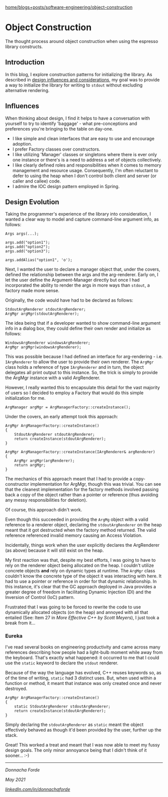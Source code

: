 [home/](../../../)[blogs+posts/](../../)[software-engineering/](../)[object-construction](./object-construction)


# Object Construction
The thought process around object construction when using the espresso library constructs. 


## Introduction

In this blog, I explore construction patterns for initializing the library. As described in [ design influences and considerations](./design-considerations.md), my goal was to provide a way to initialize the library for writing to `stdout` without excluding alternative rendering. 



## Influences

When thinking about design, I find it helps to have a conversation with yourself to try to identify 'baggage' - what pre-conceptions and preferences you're bringing to the table on day-one.  

* I like simple and clean interfaces that are easy to use and encourage adoption.  
* I prefer Factory classes over constructors.
* I like utilizing 'Manager' classes or singletons where there is ever only one instance or there's is a need to address a set of objects collectively.
* I like clearly defined roles and responsibilities when it comes to memory management and resource usage. Consequently, I'm often reluctant to defer to using the heap when I don't control both client and server (or caller and callee) code. 
* I admire the IOC design pattern employed in Spring. 




## Design Evolution

Taking the programmer's experience of the library into consideration, I wanted a clear way to model and capture command-line argument info, as follows:

	Args args(...);

	args.add("option1");
	args.add("option2");
	args.add("option3");
	
	args.addAlias("option1", 'o');


Next, I wanted the user to declare a manager object that, under the covers, defined the relationship between the args and the arg-renderer. Early on, I let the user define the Argument-Manager directly but once I had incorporated the ability to render the args in more ways than `stdout`, a factory made more sense. 

Originally, the code would have had to be declared as follows:

	StdoutArgRenderer stdoutArgRenderer;
	ArgMgr argMgr(stdoutArgRenderer);

The idea being that if a developer wanted to show command-line argument info in a dialog box, they could define their own render and initialize as follows:

	WindowsArgRenderer windowsArgRenderer;
	ArgMgr argMgr(windowsArgRenderer);


This was possible because I had defined an interface for arg-rendering - i.e. `IArgRenderer` to allow the user to provide their own renderer. The `ArgMgr` class holds a reference of type `IArgRenderer` and in turn, the object delegates all print output to this instance. So, the trick is simply to provide the ArgMgr instance with a valid ArgRenderer. 


However, I really wanted this to encapsulate this detail for the vast majority of users so I decided to employ a Factory that would do this simple initialization for me. 

	ArgManager argMgr = ArgManagerFactory::createInstance();

Under the covers, an early attempt took this approach:

	ArgMgr ArgManagerFactory::createInstance()
	{
		StdoutArgRenderer stdoutArgRenderer;
		return createInstance(stdoutArgRenderer);
	}

	ArgMgr ArgManagerFactory::createInstance(IArgRenderer& argRenderer)
	{
		ArgMgr argMgr(argRenderer);
		return argMgr;
	}
The mechanics of this approach meant that I had to provide a copy-constructor implementation for ArgMgr, though this was trivial. You can see that the cleanest implementation for the factory methods involved passing back a copy of the object rather than a pointer or reference (thus avoiding any messy responsibilities for deletion). 


Of course, this approach didn't work. 


Even though this succeeded in providing the `ArgMg` object with a valid reference to a renderer object, declaring the `stdoutArgRenderer` on the heap meant that it got destructed when the factory method returned. The valid reference referenced invalid memory causing an Access Violation. 

Incidentally, things work when the user explicitly declares the ArgRenderer (as above) because it will still exist on the heap. 

My first reaction was that, despite my best efforts, I was going to have to rely on the renderer object being allocated on the heap. I couldn't utilize concrete objects **and** rely on dynamic types at runtime. The `ArgMgr` class couldn't know the concrete type of the object it was interacting with here. It had to use a pointer or reference in order for that dynamic relationship. In this instance, it's clear that the GC approach deployed in Java provides a greater degree of freedom in facilitating Dynamic Injection (DI) and the Inversion of Control (IoC) pattern. 

Frustrated that I was going to be forced to rewrite the code to use dynamically allocated objects (on the heap) and annoyed with all that entailed (See: Item 27 in _More Effective C++ by Scott Meyers_), I just took a break from it... 
	

### Eureka

I've read several books on engineering productivity and came across many references describing how people had a light-bulb moment while away from the keyboard. That's exactly what happened: it occurred to me that I could use the `static` keyword to declare the `stdout` renderer. 

Because of the way the language has evolved, C++ reuses keywords so, as of the time of writing, `static` had 3 distinct uses. But, when used within a function or method, it meant that instance was only created once and never destroyed. 

	ArgMgr ArgManagerFactory::createInstance()
	{
		static StdoutArgRenderer stdoutArgRenderer;
		return createInstance(stdoutArgRenderer);
	}

Simply declaring the `stdoutArgRenderer` as `static` meant the object effectively behaved as though it'd been provided by the user, further up the stack. 

Great! This worked a treat and meant that I was now able to meet my fussy design goals. The only minor annoyance being that I didn't think of it sooner... :-) 

***
_Donnacha Forde_

_May 2021_

_[linkedIn.com/in/donnachaforde](https://www.linkedin.com/in/donnachaforde)_
